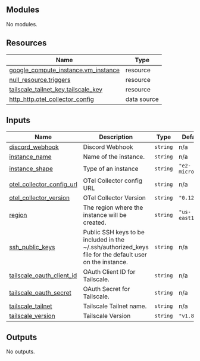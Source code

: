 <!-- BEGIN_TF_DOCS -->
## Modules

No modules.

## Resources

| Name | Type |
|------|------|
| [google_compute_instance.vm_instance](https://registry.terraform.io/providers/hashicorp/google/latest/docs/resources/compute_instance) | resource |
| [null_resource.triggers](https://registry.terraform.io/providers/hashicorp/null/latest/docs/resources/resource) | resource |
| [tailscale_tailnet_key.tailscale_key](https://registry.terraform.io/providers/tailscale/tailscale/latest/docs/resources/tailnet_key) | resource |
| [http_http.otel_collector_config](https://registry.terraform.io/providers/hashicorp/http/latest/docs/data-sources/http) | data source |

## Inputs

| Name | Description | Type | Default | Required |
|------|-------------|------|---------|:--------:|
| <a name="input_discord_webhook"></a> [discord\_webhook](#input\_discord\_webhook) | Discord Webhook | `string` | n/a | yes |
| <a name="input_instance_name"></a> [instance\_name](#input\_instance\_name) | Name of the instance. | `string` | n/a | yes |
| <a name="input_instance_shape"></a> [instance\_shape](#input\_instance\_shape) | Type of an instance | `string` | `"e2-micro"` | no |
| <a name="input_otel_collector_config_url"></a> [otel\_collector\_config\_url](#input\_otel\_collector\_config\_url) | OTel Collector config URL | `string` | n/a | yes |
| <a name="input_otel_collector_version"></a> [otel\_collector\_version](#input\_otel\_collector\_version) | OTel Collector Version | `string` | `"0.128.0"` | no |
| <a name="input_region"></a> [region](#input\_region) | The region where the instance will be created. | `string` | `"us-east1"` | no |
| <a name="input_ssh_public_keys"></a> [ssh\_public\_keys](#input\_ssh\_public\_keys) | Public SSH keys to be included in the ~/.ssh/authorized\_keys file for the default user on the instance. | `string` | n/a | yes |
| <a name="input_tailscale_oauth_client_id"></a> [tailscale\_oauth\_client\_id](#input\_tailscale\_oauth\_client\_id) | OAuth Client ID for Tailscale. | `string` | n/a | yes |
| <a name="input_tailscale_oauth_secret"></a> [tailscale\_oauth\_secret](#input\_tailscale\_oauth\_secret) | OAuth Secret for Tailscale. | `string` | n/a | yes |
| <a name="input_tailscale_tailnet"></a> [tailscale\_tailnet](#input\_tailscale\_tailnet) | Tailscale Tailnet name. | `string` | n/a | yes |
| <a name="input_tailscale_version"></a> [tailscale\_version](#input\_tailscale\_version) | Tailscale Version | `string` | `"v1.84.3"` | no |

## Outputs

No outputs.
<!-- END_TF_DOCS -->
